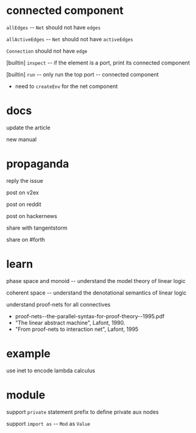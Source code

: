 # connected component

`allEdges` -- `Net` should not have `edges`

`allActiveEdges` -- `Net` should not have `activeEdges`

`Connection` should not have `edge`

[builtin] `inspect` -- if the element is a port, print its connected component

[builtin] `run` -- only run the top port -- connected component

- need to `createEnv` for the net component

# docs

update the article

new manual

# propaganda

reply the issue

post on v2ex

post on reddit

post on hackernews

share with tangentstorm

share on #forth

# learn

phase space and monoid -- understand the model theory of linear logic

coherent space -- understand the denotational semantics of linear logic

understand proof-nets for all connectives

- proof-nets--the-parallel-syntax-for-proof-theory--1995.pdf
- "The linear abstract machine", Lafont, 1990.
- "From proof-nets to interaction net", Lafont, 1995

# example

use inet to encode lambda calculus

# module

support `private` statement prefix to define private aux nodes

support `import as` -- `Mod` as `Value`
